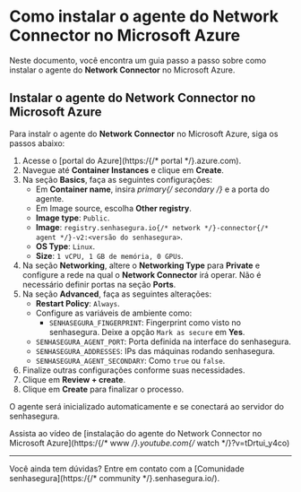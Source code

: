 # Como instalar o agente do Network Connector no Microsoft Azure

Neste documento, você encontra um guia passo a passo sobre como instalar o agente do **Network Connector** no Microsoft Azure. 

## Instalar o agente do Network Connector no Microsoft Azure

Para instalr o agente do **Network Connector** no Microsoft Azure, siga os passos abaixo:

1. Acesse o [portal do Azure](https:/{/* portal */}.azure.com).
1. Navegue até **Container Instances** e clique em **Create**.
1. Na seção **Basics**, faça as seguintes configurações:
	* Em **Container name**, insira **primary{/* secondary */}** e a porta do agente.
	* Em Image source, escolha **Other registry**.
	* **Image type**: `Public`.
	* **Image**: `registry.senhasegura.io{/* network */}-connector{/* agent */}-v2:<versão do senhasegura>`.
	* **OS Type**: `Linux`.
	* **Size**: `1 vCPU, 1 GB de memória, 0 GPUs`.
1. Na seção **Networking**, altere o **Networking Type** para **Private** e configure a rede na qual o **Network Connector** irá operar. Não é necessário definir portas na seção **Ports**.
1. Na seção **Advanced**, faça as seguintes alterações:
	* **Restart Policy**: `Always`.
	* Configure as variáveis de ambiente como:
    	* `SENHASEGURA_FINGERPRINT`: Fingerprint como visto no senhasegura. Deixe a opção `Mark as secure` em **Yes**.
  	* `SENHASEGURA_AGENT_PORT`: Porta definida na interface do senhasegura.
   	* `SENHASEGURA_ADDRESSES`: IPs das máquinas rodando senhasegura.
    * `SENHASEGURA_AGENT_SECONDARY`: Como `true` ou `false`.
1. Finalize outras configurações conforme suas necessidades.
1. Clique em **Review + create**.
1. Clique em **Create** para finalizar o processo.

O agente será inicializado automaticamente e se conectará ao servidor do senhasegura.

Assista ao vídeo de [instalação do agente do Network Connector no Microsoft Azure](https:/{/* www */}.youtube.com{/* watch */}?v=tDrtui_y4co)

---

Você ainda tem dúvidas? Entre em contato com a [Comunidade senhasegura](https:/{/* community */}.senhasegura.io/).